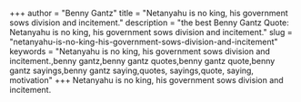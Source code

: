 +++
author = "Benny Gantz"
title = "Netanyahu is no king, his government sows division and incitement."
description = "the best Benny Gantz Quote: Netanyahu is no king, his government sows division and incitement."
slug = "netanyahu-is-no-king-his-government-sows-division-and-incitement"
keywords = "Netanyahu is no king, his government sows division and incitement.,benny gantz,benny gantz quotes,benny gantz quote,benny gantz sayings,benny gantz saying,quotes, sayings,quote, saying, motivation"
+++
Netanyahu is no king, his government sows division and incitement.
